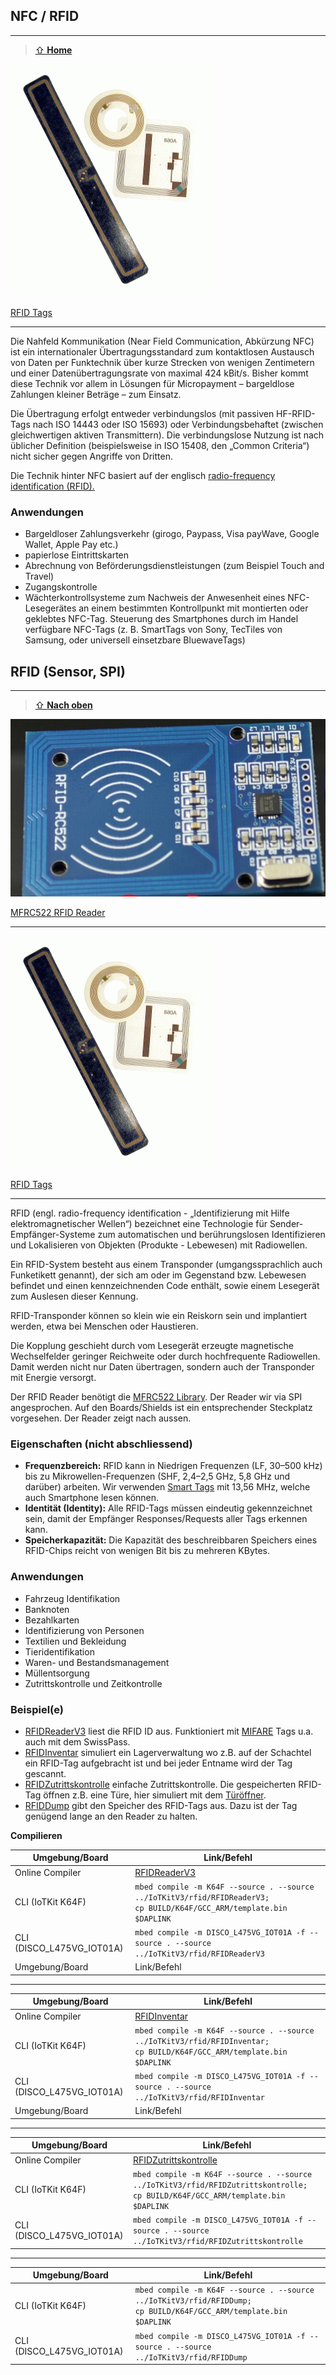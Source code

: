 ## NFC / RFID 
***

> [⇧ **Home**](../README.md)

![](../images/sensors/RFIDTag.png)

[RFID Tags](http://de.wikipedia.org/wiki/Near_Field_Communication)

- - -

Die Nahfeld Kommunikation (Near Field Communication, Abkürzung NFC) ist ein internationaler Übertragungsstandard zum kontaktlosen Austausch von Daten per Funktechnik über kurze Strecken von wenigen Zentimetern und einer Datenübertragungsrate von maximal 424 kBit/s. Bisher kommt diese Technik vor allem in Lösungen für Micropayment – bargeldlose Zahlungen kleiner Beträge – zum Einsatz.

Die Übertragung erfolgt entweder verbindungslos (mit passiven HF-RFID-Tags nach ISO 14443 oder ISO 15693) oder Verbindungsbehaftet (zwischen gleichwertigen aktiven Transmittern). Die verbindungslose Nutzung ist nach üblicher Definition (beispielsweise in ISO 15408, den „Common Criteria“) nicht sicher gegen Angriffe von Dritten.

Die Technik hinter NFC basiert auf der englisch [radio-frequency identification (RFID).](http://de.wikipedia.org/wiki/RFID)

### Anwendungen

*   Bargeldloser Zahlungsverkehr (girogo, Paypass, Visa payWave, Google Wallet, Apple Pay etc.)
*   papierlose Eintrittskarten
*   Abrechnung von Beförderungsdienstleistungen (zum Beispiel Touch and Travel)
*   Zugangskontrolle
*   Wächterkontrollsysteme zum Nachweis der Anwesenheit eines NFC-Lesegerätes an einem bestimmten Kontrollpunkt mit montierten oder geklebtes NFC-Tag. Steuerung des Smartphones durch im Handel verfügbare NFC-Tags (z. B. SmartTags von Sony, TecTiles von Samsung, oder universell einsetzbare BluewaveTags)

## RFID (Sensor, SPI)
***

> [⇧ **Nach oben**](#beispiele)

![](../images/sensors/RFIDReader.png) 

[MFRC522 RFID Reader](http://developer.mbed.org/users/AtomX/code/FRDM_MFRC522/) 

- - -

![](../images/sensors/RFIDTag.png)

[RFID Tags](http://de.wikipedia.org/wiki/RFID)

- - -

RFID (engl. radio-frequency identification - „Identifizierung mit Hilfe elektromagnetischer Wellen“) bezeichnet eine Technologie für Sender-Empfänger-Systeme zum automatischen und berührungslosen Identifizieren und Lokalisieren von Objekten (Produkte - Lebewesen) mit Radiowellen.

Ein RFID-System besteht aus einem Transponder (umgangssprachlich auch Funketikett genannt), der sich am oder im Gegenstand bzw. Lebewesen befindet und einen kennzeichnenden Code enthält, sowie einem Lesegerät zum Auslesen dieser Kennung.

RFID-Transponder können so klein wie ein Reiskorn sein und implantiert werden, etwa bei Menschen oder Haustieren.

Die Kopplung geschieht durch vom Lesegerät erzeugte magnetische Wechselfelder geringer Reichweite oder durch hochfrequente Radiowellen. Damit werden nicht nur Daten übertragen, sondern auch der Transponder mit Energie versorgt.

Der RFID Reader benötigt die [MFRC522 Library](http://developer.mbed.org/users/AtomX/code/MFRC522/). Der Reader wir via SPI angesprochen. Auf den Boards/Shields ist ein entsprechender Steckplatz vorgesehen. Der Reader zeigt nach aussen.

### Eigenschaften (nicht abschliessend)

*   **Frequenzbereich:** RFID kann in Niedrigen Frequenzen (LF, 30–500 kHz) bis zu Mikrowellen-Frequenzen (SHF, 2,4–2,5 GHz, 5,8 GHz und darüber) arbeiten. Wir verwenden [Smart Tags](http://de.wikipedia.org/wiki/Smart_Label) mit 13,56 MHz, welche auch Smartphone lesen können.
*   **Identität (Identity):** Alle RFID-Tags müssen eindeutig gekennzeichnet sein, damit der Empfänger Responses/Requests aller Tags erkennen kann.
*   **Speicherkapazität:** Die Kapazität des beschreibbaren Speichers eines RFID-Chips reicht von wenigen Bit bis zu mehreren KBytes.

### Anwendungen

*   Fahrzeug Identifikation
*   Banknoten
*   Bezahlkarten
*   Identifizierung von Personen
*   Textilien und Bekleidung
*   Tieridentifikation
*   Waren- und Bestandsmanagement
*   Müllentsorgung
*   Zutrittskontrolle und Zeitkontrolle

### Beispiel(e)

* [RFIDReaderV3](RFIDReaderV3/src/main.cpp) liest die RFID ID aus. Funktioniert mit [MIFARE](https://de.wikipedia.org/wiki/Mifare) Tags u.a. auch mit dem SwissPass.
* [RFIDInventar](RFIDInventar/src/main.cpp) simuliert ein Lagerverwaltung wo z.B. auf der Schachtel ein RFID-Tag aufgebracht ist und bei jeder Entname wird der Tag gescannt. 
* [RFIDZutrittskontrolle](RFIDZutrittskontrolle/src/main.cpp) einfache Zutrittskontrolle. Die gespeicherten RFID-Tag öffnen z.B. eine Türe, hier simuliert mit dem [Türöffner](../actors#türöffner).
* [RFIDDump](RFIDDump/src/main.cpp) gibt den Speicher des RFID-Tags aus. Dazu ist der Tag genügend lange an den Reader zu halten.

**Compilieren**

| Umgebung/Board    | Link/Befehl                      |
| ----------------- | -------------------------------- |
| Online Compiler | [RFIDReaderV3](https://os.mbed.com/compiler/#import:/teams/IoTKitV3/code/RFIDReaderV3/) |
| CLI (IoTKit K64F) | `mbed compile -m K64F --source . --source ../IoTKitV3/rfid/RFIDReaderV3; ` <br> `cp BUILD/K64F/GCC_ARM/template.bin $DAPLINK` |
| CLI (DISCO_L475VG_IOT01A) | `mbed compile -m DISCO_L475VG_IOT01A -f --source . --source ../IoTKitV3/rfid/RFIDReaderV3` |
| Umgebung/Board    | Link/Befehl                      |
- - -
| Umgebung/Board    | Link/Befehl                      |
| ----------------- | -------------------------------- |
| Online Compiler | [RFIDInventar](https://os.mbed.com/compiler/#import:/teams/IoTKitV3/code/RFIDInventar/) |
| CLI (IoTKit K64F) | `mbed compile -m K64F --source . --source ../IoTKitV3/rfid/RFIDInventar; ` <br> `cp BUILD/K64F/GCC_ARM/template.bin $DAPLINK` |
| CLI (DISCO_L475VG_IOT01A) | `mbed compile -m DISCO_L475VG_IOT01A -f --source . --source ../IoTKitV3/rfid/RFIDInventar` |
| Umgebung/Board    | Link/Befehl                      |
- - -
| Umgebung/Board    | Link/Befehl                      |
| ----------------- | -------------------------------- |
| Online Compiler | [RFIDZutrittskontrolle](https://os.mbed.com/compiler/#import:/teams/IoTKitV3/code/RFIDZutrittskontrolle/) |
| CLI (IoTKit K64F) | `mbed compile -m K64F --source . --source ../IoTKitV3/rfid/RFIDZutrittskontrolle; ` <br> `cp BUILD/K64F/GCC_ARM/template.bin $DAPLINK` |
| CLI (DISCO_L475VG_IOT01A) | `mbed compile -m DISCO_L475VG_IOT01A -f --source . --source ../IoTKitV3/rfid/RFIDZutrittskontrolle` |
- - -
| Umgebung/Board    | Link/Befehl                      |
| ----------------- | -------------------------------- |
| CLI (IoTKit K64F) | `mbed compile -m K64F --source . --source ../IoTKitV3/rfid/RFIDDump; ` <br> `cp BUILD/K64F/GCC_ARM/template.bin $DAPLINK` |
| CLI (DISCO_L475VG_IOT01A) | `mbed compile -m DISCO_L475VG_IOT01A -f --source . --source ../IoTKitV3/rfid/RFIDDump` |

